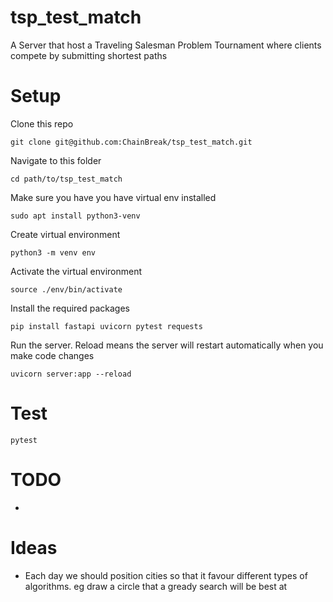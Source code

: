 # tsp_test_match
A Server that host a Traveling Salesman Problem Tournament where clients compete by submitting shortest paths

# Setup
 
Clone this repo
```
git clone git@github.com:ChainBreak/tsp_test_match.git
```

Navigate to this folder
```
cd path/to/tsp_test_match
```

Make sure you have you have virtual env installed
 ```
sudo apt install python3-venv
 ```

Create virtual environment
```
python3 -m venv env
```

Activate the virtual environment
```
source ./env/bin/activate
```

Install the required packages
```
pip install fastapi uvicorn pytest requests
```

Run the server. Reload means the server will restart automatically when you make code changes
```
uvicorn server:app --reload
```

# Test
```
pytest
```


# TODO
- 

# Ideas
- Each day we should position cities so that it favour different types of algorithms. eg draw a circle that a gready search will be best at

